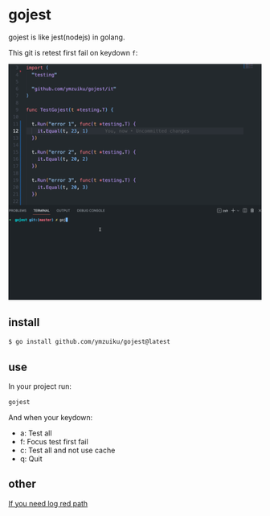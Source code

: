 # gojest

gojest is like jest(nodejs) in golang.

This git is retest first fail on keydown `f`:

![](./gojest.gif)

## install

```sh
$ go install github.com/ymzuiku/gojest@latest
```

## use

In your project run:

```sh
gojest
```

And when your keydown:

- a: Test all
- f: Focus test first fail
- c: Test all and not use cache
- q: Quit

## other

[If you need log red path](./README_it.md)
